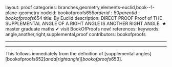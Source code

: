 layout: proof
categories: branches,geometry,elements-euclid,book--1-plane-geometry
nodeid: bookofproofs$655
orderid: 50
parentid: bookofproofs$654
title: By Euclid
description: DIRECT PROOF Proof of THE SUPPLEMENTAL ANGLE OF A RIGHT ANGLE IS ANOTHER RIGHT ANGLE. &#9733; master graduate maths &#10004; visit BookOfProofs now!
references: 
keywords: angle,another,right,supplemental,proof
contributors: bookofproofs

---


---

This follows immediately from the definition of [supplemental angles][bookofproofs$652] and a [right angle][bookofproofs$653].
